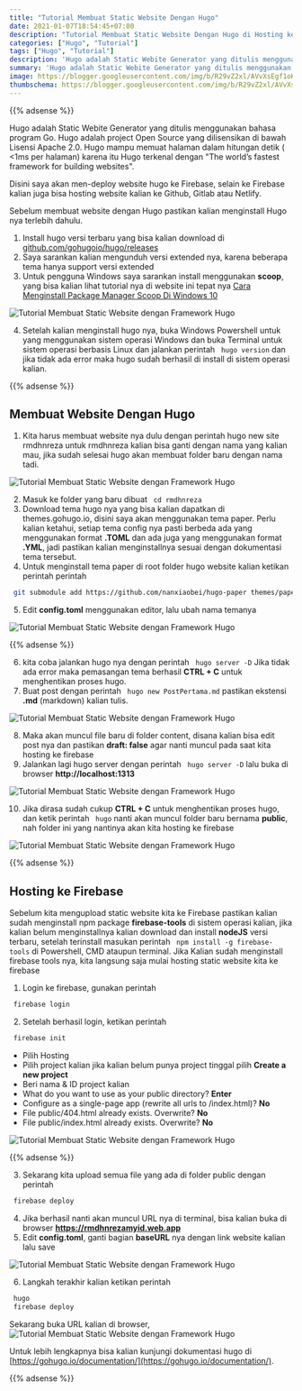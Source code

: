 ```yaml
---
title: "Tutorial Membuat Static Website Dengan Hugo"
date: 2021-01-07T18:54:45+07:00
description: "Tutorial Membuat Static Website Dengan Hugo di Hosting ke Firebase"
categories: ["Hugo", "Tutorial"]
tags: ["Hugo", "Tutorial"]
description: 'Hugo adalah Static Webite Generator yang ditulis menggunakan bahasa program Go. Hugo adalah project Open Source yang dilisensikan di bawah Lisensi Apache 2.0. Hugo mampu memuat halaman dalam hitungan detik ( <1ms per halaman) karena itu Hugo terkenal dengan "The world’s fastest framework for building websites".'
summary: 'Hugo adalah Static Webite Generator yang ditulis menggunakan bahasa program Go. Hugo adalah project Open Source yang dilisensikan di bawah Lisensi Apache 2.0. Hugo mampu memuat halaman dalam hitungan detik ( <1ms per halaman) karena itu Hugo terkenal dengan "The world’s fastest framework for building websites".'
image: https://blogger.googleusercontent.com/img/b/R29vZ2xl/AVvXsEgf1oK8J4S3tNRWW330MlC17FhhksTbIfUXE49C6mbc5OQTrkhr290jKKDMwmYNiVHY-RNXhPurj7DCzzXZpw9XnEO36JnkBWIYMjEk7EEexmYw57w5KDiQVs7rFh71xCvHzMvU0wu-haVqmqgwBxnL-Y7v5lXBGASCMKsNfC-__2j6op-H9eKE6-1aSvds/s80-rw/hugo.png
thumbschema: https://blogger.googleusercontent.com/img/b/R29vZ2xl/AVvXsEgf1oK8J4S3tNRWW330MlC17FhhksTbIfUXE49C6mbc5OQTrkhr290jKKDMwmYNiVHY-RNXhPurj7DCzzXZpw9XnEO36JnkBWIYMjEk7EEexmYw57w5KDiQVs7rFh71xCvHzMvU0wu-haVqmqgwBxnL-Y7v5lXBGASCMKsNfC-__2j6op-H9eKE6-1aSvds/s0-rw/hugo.png
---
```


{{% adsense %}}

Hugo adalah Static Webite Generator yang ditulis menggunakan bahasa program Go. Hugo adalah project Open Source yang dilisensikan di bawah Lisensi Apache 2.0. Hugo mampu memuat halaman dalam hitungan detik ( <1ms per halaman) karena itu Hugo terkenal dengan "The world’s fastest framework for building websites".

Disini saya akan men-deploy website hugo ke Firebase, selain ke Firebase kalian juga bisa hosting website kalian ke Github, Gitlab atau Netlify.

Sebelum membuat website dengan Hugo pastikan kalian menginstall Hugo nya terlebih dahulu.

1. Install hugo versi terbaru yang bisa kalian download di [github.com/gohugoio/hugo/releases](https://github.com/gohugoio/hugo/releases)
2. Saya sarankan kalian mengunduh versi extended nya, karena beberapa tema hanya support versi extended
3. Untuk pengguna Windows saya sarankan install menggunakan **scoop**, yang bisa kalian lihat tutorial nya di website ini tepat nya [Cara Menginstall Package Manager Scoop Di Windows 10](/cara-menginstall-package-manager-scoop-di-windows-10/)

![Tutorial Membuat Static Website dengan Framework Hugo](https://1.bp.blogspot.com/-dnVPw2BHVB8/X3iUG5N64hI/AAAAAAAACrc/AFjHbgjsNOAi0rEyDgG56ou8PVEpl2vTQCLcBGAsYHQ/s0-rw/2.jpeg)

4. Setelah kalian menginstall hugo nya, buka Windows Powershell untuk yang menggunakan sistem operasi Windows dan buka Terminal untuk sistem operasi berbasis Linux dan jalankan perintah ``` hugo version``` dan jika tidak ada error maka hugo sudah berhasil di install di sistem operasi kalian.

{{% adsense %}}

## Membuat Website Dengan Hugo

1. Kita harus membuat website nya dulu dengan perintah  hugo new site rmdhnreza untuk rmdhnreza kalian bisa ganti dengan nama yang kalian mau, jika sudah selesai hugo akan membuat folder baru dengan nama tadi.

![Tutorial Membuat Static Website dengan Framework Hugo](https://1.bp.blogspot.com/-onczNnB0HZs/X3iUj6JxbzI/AAAAAAAACro/76K6ioQlgYQW8cDBogDGZMg6eX5n8v5ggCLcBGAsYHQ/s0-rw/3.jpeg)

2. Masuk ke folder yang baru dibuat ``` cd rmdhnreza```
3. Download tema hugo nya yang bisa kalian dapatkan di themes.gohugo.io, disini saya akan menggunakan tema paper. Perlu kalian ketahui, setiap tema config nya pasti berbeda ada yang menggunakan format **.TOML** dan ada juga yang menggunakan format **.YML**, jadi pastikan kalian menginstallnya sesuai dengan dokumentasi tema tersebut.
4. Untuk menginstall tema paper di root folder hugo website kalian ketikan perintah perintah
```bash
 git submodule add https://github.com/nanxiaobei/hugo-paper themes/paper
```
5. Edit **config.toml** menggunakan editor, lalu ubah nama temanya

![Tutorial Membuat Static Website dengan Framework Hugo](https://1.bp.blogspot.com/-fN1BGpEngMk/X_cNJlFcnXI/AAAAAAAACzI/sgrmLg7h9yAH7-OeocEeWlOI2_pAiZnqACLcBGAsYHQ/s0-rw/9.jpeg)

{{% adsense %}}

6. kita coba jalankan hugo nya dengan perintah ``` hugo server -D``` Jika tidak ada error maka pemasangan tema berhasil **CTRL + C** untuk menghentikan proses hugo.
7. Buat post dengan perintah ``` hugo new PostPertama.md``` pastikan ekstensi **.md** (markdown) kalian tulis.

![Tutorial Membuat Static Website dengan Framework Hugo](https://1.bp.blogspot.com/-6jIwe9lsEEE/X_cOMDPE4fI/AAAAAAAACzQ/DUfo0Oqe2jEf_GkUrcovvQeznSLSBjjTgCLcBGAsYHQ/s0-rw/11.jpeg)

8. Maka akan muncul file baru di folder content, disana kalian bisa edit post nya dan pastikan **draft: false** agar nanti muncul pada saat kita hosting ke firebase
9.  Jalankan lagi hugo server dengan perintah ``` hugo server -D``` lalu buka di browser **http://localhost:1313**

![Tutorial Membuat Static Website dengan Framework Hugo](https://1.bp.blogspot.com/-S9AvWTeMM_s/X3iVGmjVP5I/AAAAAAAACr8/bIxz6ueUNJ4tJBPnXe_FxHh2eCF4Q5SwQCLcBGAsYHQ/s0-rw/13.jpeg)

10. Jika dirasa sudah cukup **CTRL + C** untuk menghentikan proses hugo, dan ketik perintah ``` hugo``` nanti akan muncul folder baru bernama **public**, nah folder ini yang nantinya akan kita hosting ke firebase

![Tutorial Membuat Static Website dengan Framework Hugo](https://1.bp.blogspot.com/-C6uWslKC3o0/X3iVMzNz7vI/AAAAAAAACsA/u4Aj-jIGLOU14DrP9R3dNAJz6LASHk7KgCLcBGAsYHQ/s0-rw/14.jpeg)

{{% adsense %}}

## Hosting ke Firebase
Sebelum kita mengupload static website kita ke Firebase pastikan kalian sudah menginstall npm package **firebase-tools** di sistem operasi kalian, jika kalian belum menginstallnya kalian download dan install **nodeJS** versi terbaru, setelah terinstall masukan perintah ``` npm install -g firebase-tools``` di Powershell, CMD ataupun terminal. Jika Kalian sudah menginstall firebase tools nya, kita langsung saja mulai hosting static website kita ke firebase

1. Login ke firebase, gunakan perintah
```bash
 firebase login
```
2. Setelah berhasil login, ketikan perintah
```bash
 firebase init
```
   * Pilih Hosting
   * Pilih project kalian jika kalian belum punya project tinggal pilih **Create a new project**
   * Beri nama & ID project kalian
   * What do you want to use as your public directory? **Enter**
   * Configure as a single-page app (rewrite all urls to /index.html)? **No**
   * File public/404.html already exists. Overwrite? **No**
   * File public/index.html already exists. Overwrite? **No**

![Tutorial Membuat Static Website dengan Framework Hugo](https://1.bp.blogspot.com/-eWXp0dNrDrg/X3icUKGHMyI/AAAAAAAACsk/wzYR9KvzYjonpc65e9siTrvXPVrTpIXjQCLcBGAsYHQ/s0-rw/16.jpeg)

{{% adsense %}}

3. Sekarang kita upload semua file yang ada di folder public dengan perintah
```bash
 firebase deploy
```
4. Jika berhasil nanti akan muncul URL nya di terminal, bisa kalian buka di browser **https://rmdhnrezamyid.web.app**
5. Edit **config.toml**, ganti bagian **baseURL** nya dengan link website kalian lalu save

![Tutorial Membuat Static Website dengan Framework Hugo](https://1.bp.blogspot.com/-04MLwZshVX8/X3icgE92o6I/AAAAAAAACss/vO8-kdBfQAY0vVY3QklY9NzuXatQm4N1gCLcBGAsYHQ/s0-rw/18.jpeg)

6. Langkah terakhir kalian ketikan perintah
```bash
 hugo
 firebase deploy
```
Sekarang buka URL kalian di browser,
![Tutorial Membuat Static Website dengan Framework Hugo](https://1.bp.blogspot.com/-LHm8DzZblIk/X3icsi-4zTI/AAAAAAAACs4/bg0soHYAn3kB9a6KKp-_opFp2D0uoVimwCLcBGAsYHQ/s0-rw/20.jpeg)

Untuk lebih lengkapnya bisa kalian kunjungi dokumentasi hugo di [https://gohugo.io/documentation/](https://gohugo.io/documentation/).

{{% adsense %}}
